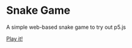 # Snake Game
A simple web-based snake game to try out p5.js

[Play it!](https://nicograef.com/snake)
